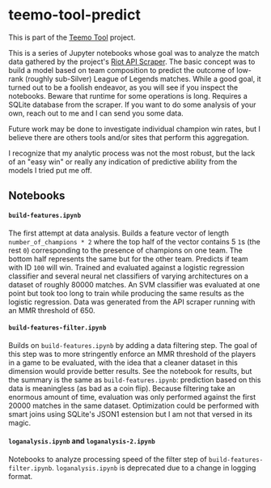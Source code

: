 # teemo-tool-predict

This is part of the [Teemo Tool](https://github.com/michaelmdresser/teemo-tool) project.

This is a series of Jupyter notebooks whose goal was to analyze the match data gathered by the project's [Riot API Scraper](https://github.com/michaelmdresser/teemo-tool-data). The basic concept was to build a model based on team composition to predict the outcome of low-rank (roughly sub-Silver) League of Legends matches. While a good goal, it turned out to be a foolish endeavor, as you will see if you inspect the notebooks. Beware that runtime for some operations is long. Requires a SQLite database from the scraper. If you want to do some analysis of your own, reach out to me and I can send you some data.

Future work may be done to investigate individual champion win rates, but I believe there are others tools and/or sites that perform this aggregation.

I recognize that my analytic process was not the most robust, but the lack of an "easy win" or really any indication of predictive ability from the models I tried put me off. 

## Notebooks

#### `build-features.ipynb`

The first attempt at data analysis. Builds a feature vector of length `number_of_champions * 2` where the top half of the vector contains 5 `1`s (the rest `0`) corresponding to the presence of champions on one team. The bottom half represents the same but for the other team. Predicts if team with ID `100` will win. Trained and evaluated against a logistic regression classifier and several neural net classifiers of varying architectures on a dataset of roughly 80000 matches. An SVM classifier was evaluated at one point but took too long to train while producing the same results as the logistic regression. Data was generated from the API scraper running with an MMR threshold of 650.

#### `build-features-filter.ipynb`

Builds on `build-features.ipynb` by adding a data filtering step. The goal of this step was to more stringently enforce an MMR threshold of the players in a game to be evaluated, with the idea that a cleaner dataset in this dimension would provide better results. See the notebook for results, but the summary is the same as `build-features.ipynb`: prediction based on this data is meaningless (as bad as a coin flip). Because filtering take an enormous amount of time, evaluation was only performed against the first 20000 matches in the same dataset. Optimization could be performed with smart joins using SQLite's JSON1 estension but I am not that versed in its magic.

#### `loganalysis.ipynb` and `loganalysis-2.ipynb`

Notebooks to analyze processing speed of the filter step of `build-features-filter.ipynb`. `loganalysis.ipynb` is deprecated due to a change in logging format.
